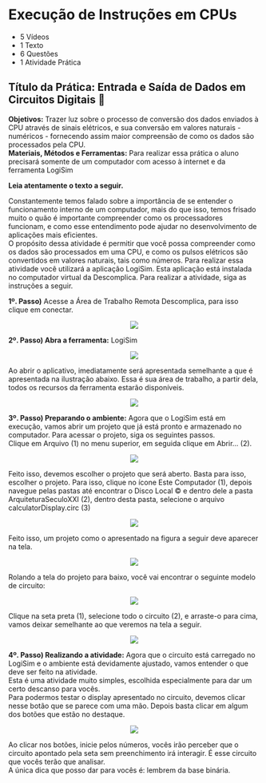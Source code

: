 # Execução de Instruções em CPUs
- 5 Vídeos
- 1 Texto
- 6 Questões
- 1 Atividade Prática

## Título da Prática: Entrada e Saída de Dados em Circuitos Digitais 📝
**Objetivos:** Trazer luz sobre o processo de conversão dos dados enviados à CPU através de sinais elétricos, e sua conversão em valores naturais - numéricos - fornecendo assim maior compreensão de como os dados são processados pela CPU.<br>
**Materiais, Métodos e Ferramentas:** Para realizar essa prática o aluno precisará somente de um computador com acesso à internet e da ferramenta LogiSim

**Leia atentamente o texto a seguir.**

Constantemente temos falado sobre a importância de se entender o funcionamento interno de um computador, mais do que isso, temos frisado muito o quão é importante compreender como os processadores funcionam, e como esse entendimento pode ajudar no desenvolvimento de aplicações mais eficientes.<br>
O propósito dessa atividade é permitir que você possa compreender como os dados são processados em uma CPU, e como os pulsos elétricos são convertidos em valores naturais, tais como números. Para realizar essa atividade você utilizará a aplicação LogiSim. Esta aplicação está instalada no computador virtual da Descomplica. Para realizar a atividade, siga as instruções a seguir.

**1º. Passo)** Acesse a Área de Trabalho Remota Descomplica, para isso clique em conectar.

<p align="center"><img src="./images/conexao_de_area_de_trabalho_remota.png"></p>

**2º. Passo) Abra a ferramenta:** LogiSim

<p align="center"><img src="./images/logisim_atalho.png"></p>

Ao abrir o aplicativo, imediatamente será apresentada semelhante a que é apresentada na ilustração abaixo. Essa é sua área de trabalho, a partir dela, todos os recursos da ferramenta estarão disponíveis.

<p align="center"><img src="./images/tela_aberta.png"></p>

**3º. Passo) Preparando o ambiente:** Agora que o LogiSim está em execução, vamos abrir um projeto que já está pronto e armazenado no computador. Para acessar o projeto, siga os seguintes passos.<br>
Clique em Arquivo (1) no menu superior, em seguida clique em Abrir… (2).

<p align="center"><img src="./images/etapas_da_execucao_de_instrucoes_1.png"></p>

Feito isso, devemos escolher o projeto que será aberto. Basta para isso, escolher o projeto. Para isso, clique no ícone Este Computador (1), depois navegue pelas pastas até encontrar o Disco Local © e dentro dele a pasta ArquiteturaSeculoXXI (2), dentro desta pasta, selecione o arquivo calculatorDisplay.circ (3)

<p align="center"><img src="./images/etapas_da_execucao_de_instrucoes_2.png"></p>

Feito isso, um projeto como o apresentado na figura a seguir deve aparecer na tela.

<p align="center"><img src="./images/atividade_em_tela.png"></p>

Rolando a tela do projeto para baixo, você vai encontrar o seguinte modelo de circuito:

<p align="center"><img src="./images/modelo_de_circuito.png"></p>

Clique na seta preta (1), selecione todo o circuito (2), e arraste-o para cima, vamos deixar semelhante ao que veremos na tela a seguir.

<p align="center"><img src="./images/etapas_da_execucao_de_instrucoes_3.png"></p>

**4º. Passo) Realizando a atividade:** Agora que o circuito está carregado no LogiSim e o ambiente está devidamente ajustado, vamos entender o que deve ser feito na atividade.<br>
Esta é uma atividade muito simples, escolhida especialmente para dar um certo descanso para vocês.<br>
Para podermos testar o display apresentado no circuito, devemos clicar nesse botão que se parece com uma mão. Depois basta clicar em algum dos botões que estão no destaque.

<p align="center"><img src="./images/etapas_da_execucao_de_instrucoes_4.png"></p>

Ao clicar nos botões, inicie pelos números, vocês irão perceber que o circuito apontado pela seta sem preenchimento irá interagir. É esse circuito que vocês terão que analisar.<br>
A única dica que posso dar para vocês é: lembrem da base binária.